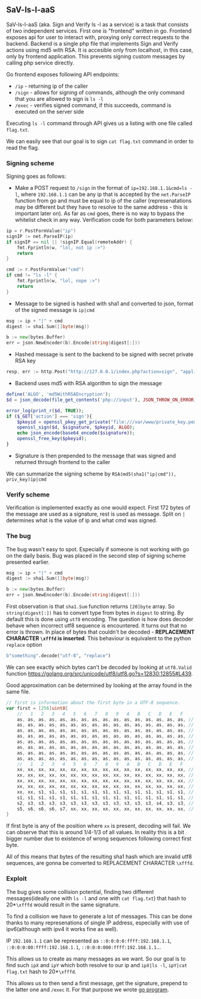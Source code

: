 ## SaV-ls-l-aaS
SaV-ls-l-aaS (aka. Sign and Verify ls -l as a service) is a task that consists of two independent services.
First one is "frontend" written in go. Frontend exposes api for user to interact with, proxying only correct requests to the backend.
Backend is a single php file that implements Sign and Verify actions using md5 with RSA. It is accesible only from localhost, in this case, only by frontend application.
This prevents signing custom messages by calling php service directly.

Go frontend exposes following API endpoints:
- `/ip` - returning ip of the caller
- `/sign` - allows for signing of commands, although the only command that you are allowed to sign is `ls -l`
- `/exec` - verifies signed command, if this succeeds, command is executed on the server side

Executing `ls -l` command through API gives us a listing with one file called `flag.txt`.

We can easily see that our goal is to sign `cat flag.txt` command in order to read the flag.

### Signing scheme
Signing goes as follows:
- Make a POST request to `/sign` in the format of `ip=192.168.1.1&cmd=ls -l`, where `192.168.1.1` can be any ip that is accepted by the `net.ParseIP` function from go and must be equal to ip of the caller (represenatations may be different but they have to resolve to the same address - this is important later on).  As far as `cmd` goes, there is no way to bypass the whitelist check in any way. Verification code for both parameters below:

```go
ip = r.PostFormValue("ip")
signIP := net.ParseIP(ip)
if signIP == nil || !signIP.Equal(remoteAddr) {
    fmt.Fprintln(w, "lol, not ip :>")
    return
}

cmd := r.PostFormValue("cmd")
if cmd != "ls -l" {
    fmt.Fprintln(w, "lol, nope :>")
    return
}
```
- Message to be signed is hashed with sha1 and converted to json, format of the signed message is `ip|cmd`
```go
msg := ip + "|" + cmd
digest := sha1.Sum([]byte(msg))

b := new(bytes.Buffer)
err = json.NewEncoder(b).Encode(string(digest[:]))
```
- Hashed message is sent to the backend to be signed with secret private RSA key
```go
resp, err := http.Post("http://127.0.0.1/index.php?action=sign", "application/json; charset=utf-8", b)
```
- Backend uses md5 with RSA algorithm to sign the message
```php
define('ALGO', 'md5WithRSAEncryption');
$d = json_decode(file_get_contents('php://input'), JSON_THROW_ON_ERROR);

error_log(print_r($d, TRUE)); 
if ($_GET['action'] === 'sign'){
    $pkeyid = openssl_pkey_get_private("file:///var/www/private_key.pem");
    openssl_sign($d, $signature, $pkeyid, ALGO);
	echo json_encode(base64_encode($signature));
    openssl_free_key($pkeyid);
}
```
- Signature is then prepended to the message that was signed and returned through frontend to the caller

We can summarize the signing scheme by `RSA(md5(sha1("ip|cmd")), priv_key)ip|cmd`

### Verify scheme
Verification is implemented exactly as one would expect.
First 172 bytes of the message are used as a signature, rest is used as message. 
Split on `|` determines what is the value of ip and what cmd was signed.

### The bug
The bug wasn't easy to spot. Especially if someone is not working with go on the daily basis.
Bug was placed in the second step of signing scheme presented earlier.

```go
msg := ip + "|" + cmd
digest := sha1.Sum([]byte(msg))

b := new(bytes.Buffer)
err = json.NewEncoder(b).Encode(string(digest[:]))
```
First observation is that `sha1.Sum` function returns `[20]byte` array.
So `string(digest[:])` has to convert type from bytes in `digest` to string. By default this is done using `utf8` encoding.
The question is how does decoder behave when incorrect utf8 sequence is encountered. It turns out that no error is thrown. 
In place of bytes that couldn't be decoded - **REPLACEMENT CHARACTER `\xfffd` is inserted**. 
This behaviour is equivalent to the python `replace` option 
```python
b"something".decode("utf-8", "replace")
```
We can see exactly which bytes can't be decoded by looking at `utf8.Valid` function https://golang.org/src/unicode/utf8/utf8.go?s=12830:12855#L439.

Good approximation can be determined by looking at the array found in the same file.

```go
// first is information about the first byte in a UTF-8 sequence.
var first = [256]uint8{
	//   1   2   3   4   5   6   7   8   9   A   B   C   D   E   F
	as, as, as, as, as, as, as, as, as, as, as, as, as, as, as, as, // 0x00-0x0F
	as, as, as, as, as, as, as, as, as, as, as, as, as, as, as, as, // 0x10-0x1F
	as, as, as, as, as, as, as, as, as, as, as, as, as, as, as, as, // 0x20-0x2F
	as, as, as, as, as, as, as, as, as, as, as, as, as, as, as, as, // 0x30-0x3F
	as, as, as, as, as, as, as, as, as, as, as, as, as, as, as, as, // 0x40-0x4F
	as, as, as, as, as, as, as, as, as, as, as, as, as, as, as, as, // 0x50-0x5F
	as, as, as, as, as, as, as, as, as, as, as, as, as, as, as, as, // 0x60-0x6F
	as, as, as, as, as, as, as, as, as, as, as, as, as, as, as, as, // 0x70-0x7F
	//   1   2   3   4   5   6   7   8   9   A   B   C   D   E   F
	xx, xx, xx, xx, xx, xx, xx, xx, xx, xx, xx, xx, xx, xx, xx, xx, // 0x80-0x8F
	xx, xx, xx, xx, xx, xx, xx, xx, xx, xx, xx, xx, xx, xx, xx, xx, // 0x90-0x9F
	xx, xx, xx, xx, xx, xx, xx, xx, xx, xx, xx, xx, xx, xx, xx, xx, // 0xA0-0xAF
	xx, xx, xx, xx, xx, xx, xx, xx, xx, xx, xx, xx, xx, xx, xx, xx, // 0xB0-0xBF
	xx, xx, s1, s1, s1, s1, s1, s1, s1, s1, s1, s1, s1, s1, s1, s1, // 0xC0-0xCF
	s1, s1, s1, s1, s1, s1, s1, s1, s1, s1, s1, s1, s1, s1, s1, s1, // 0xD0-0xDF
	s2, s3, s3, s3, s3, s3, s3, s3, s3, s3, s3, s3, s3, s4, s3, s3, // 0xE0-0xEF
	s5, s6, s6, s6, s7, xx, xx, xx, xx, xx, xx, xx, xx, xx, xx, xx, // 0xF0-0xFF
}
```
If first byte is any of the position where `xx` is present, decoding will fail.
We can observe that this is around 1/4-1/3 of all values. In reality this is a bit bigger number due to existence of wrong sequences following correct first byte.

All of this means that bytes of the resulting sha1 hash which are invalid utf8 sequences, are gonna be converted to REPLACEMENT CHARACTER `\xfffd`.

### Exploit
The bug gives some collision potential, finding two different messages(ideally one with `ls -l` and one with `cat flag.txt`) that hash to 20*`\xfffd` would result in the same signature.

To find a collision we have to generate a lot of messages. This can be done thanks to many represenations of single IP address, especially with use of ipv6(although with ipv4 it works fine as well). 

IP `192.168.1.1` can be represented as `::0:0:0:0:ffff:192.168.1.1`, `::0:0:0:00:ffff:192.168.1.1`, `::0:0:0:000:ffff:192.168.1.1`...

This allows us to create as many messages as we want.
So our goal is to find such `ipX` and `ipY` which both resolve to our ip and `ipX|ls -l`, `ipY|cat flag.txt` hash to 20*`\xfffd`.

This allows us to then send a first message, get the signature, prepend to the latter one and `/exec` it.
For that purpose we wrote [go program](main.go).
